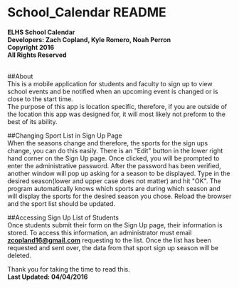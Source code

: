# School_Calendar README

**ELHS School Calendar**<br>
**Developers: Zach Copland, Kyle Romero, Noah Perron**<br>
**Copyright 2016**<br>
**All Rights Reserved**<br><br>

##About<br>
This is a mobile application for students and faculty to sign up to view school events and be notified when an upcoming event is changed or is close to the start time.<br>
The purpose of this app is location specific, therefore, if you are outside of the location this app was designed for, it will most likely not preform to the best of its ability.

##Changing Sport List in Sign Up Page<br>
When the seasons change and therefore, the sports for the sign ups change, you can do this easily. There is an "Edit" button in the lower right hand corner on the Sign Up page. Once clicked, you will be prompted to enter the administrative password. After the password has been verified, another window will pop up asking for a season to be displayed. Type in the desired season(lower and upper case does not matter) and hit "OK". The program automatically knows which sports are during which season and will display the sports for the desired season you chose. Reload the browser and the sport list should be updated.<br>

##Accessing Sign Up List of Students<br>
Once students submit their form on the Sign Up page, their information is stored. To access this information, an administrator must email **zcopland16@gmail.com** requesting to the list. Once the list has been requested and sent over, the data from that sport sign up season will be deleted.<br>

Thank you for taking the time to read this.<br>
**Last Updated: 04/04/2016**
